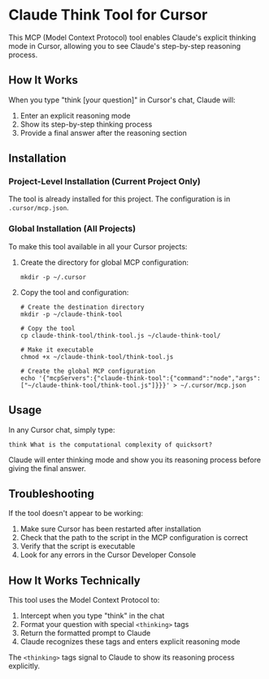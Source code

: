 # Claude Think Tool for Cursor

This MCP (Model Context Protocol) tool enables Claude's explicit thinking mode in Cursor, allowing you to see Claude's step-by-step reasoning process.

## How It Works

When you type "think [your question]" in Cursor's chat, Claude will:
1. Enter an explicit reasoning mode
2. Show its step-by-step thinking process
3. Provide a final answer after the reasoning section

## Installation

### Project-Level Installation (Current Project Only)

The tool is already installed for this project. The configuration is in `.cursor/mcp.json`.

### Global Installation (All Projects)

To make this tool available in all your Cursor projects:

1. Create the directory for global MCP configuration:
   ```
   mkdir -p ~/.cursor
   ```

2. Copy the tool and configuration:
   ```
   # Create the destination directory
   mkdir -p ~/claude-think-tool
   
   # Copy the tool
   cp claude-think-tool/think-tool.js ~/claude-think-tool/
   
   # Make it executable
   chmod +x ~/claude-think-tool/think-tool.js
   
   # Create the global MCP configuration
   echo '{"mcpServers":{"claude-think-tool":{"command":"node","args":["~/claude-think-tool/think-tool.js"]}}}' > ~/.cursor/mcp.json
   ```

## Usage

In any Cursor chat, simply type:
```
think What is the computational complexity of quicksort?
```

Claude will enter thinking mode and show you its reasoning process before giving the final answer.

## Troubleshooting

If the tool doesn't appear to be working:

1. Make sure Cursor has been restarted after installation
2. Check that the path to the script in the MCP configuration is correct
3. Verify that the script is executable
4. Look for any errors in the Cursor Developer Console

## How It Works Technically

This tool uses the Model Context Protocol to:
1. Intercept when you type "think" in the chat
2. Format your question with special `<thinking>` tags
3. Return the formatted prompt to Claude
4. Claude recognizes these tags and enters explicit reasoning mode

The `<thinking>` tags signal to Claude to show its reasoning process explicitly. 